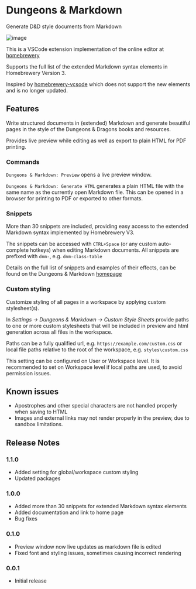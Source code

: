 # Dungeons & Markdown

Generate D&D style documents from Markdown

![image](https://assets.dungeonsandmarkdown.spjak.com/dnm.gif)

This is a VSCode extension implementation of the online editor at [homebrewery](https://homebrewery.naturalcrit.com/)

Supports the full list of the extended Markdown syntax elements in Homebrewery Version 3.

Inspired by [homebrewery-vcsode](https://marketplace.visualstudio.com/items?itemName=officerhalf.homebrewery-vscode) which does not support the new elements and is no longer updated.

## Features

Write structured documents in (extended) Markdown and generate beautiful pages in the style of the Dungeons & Dragons books and resources.

Provides live preview while editing as well as export to plain HTML for PDF printing.

### Commands

`Dungeons & Markdown: Preview` opens a live preview window.

`Dungeons & Markdown: Generate HTML` generates a plain HTML file with the same name as the currently open Markdown file. 
This can be opened in a browser for printing to PDF or exported to other formats.

### Snippets

More than 30 snippets are included, providing easy access to the extended Markdown syntax implemented by Homebrewery V3.

The snippets can be accessed with `CTRL+Space` (or any custom auto-complete hotkeys) when editing Markdown documents.
All snippets are prefixed with `dnm-`, e.g. `dnm-class-table`

Details on the full list of snippets and examples of their effects, can be found on the Dungeons & Markdown [homepage](https://dungeonsandmarkdown.spjak.com)

### Custom styling

Customize styling of all pages in a workspace by applying custom stylesheet(s).

In _Settings -> Dungeons & Markdown -> Custom Style Sheets_ provide paths to one or more custom stylesheets that will be included in preview and html generation across all files in the workspace.

Paths can be a fully qualified url, e.g. `https://example.com/custom.css` or local file paths relative to the root of the workspace, e.g. `styles\custom.css`

This setting can be configured on User or Workspace level. It is recommended to set on Workspace level if local paths are used, to avoid permission issues.

## Known issues
* Apostrophes and other special characters are not handled properly when saving to HTML
* Images and external links may not render properly in the preview, due to sandbox limitations.

## Release Notes
### 1.1.0

- Added setting for global/workspace custom styling
- Updated packages
### 1.0.0

- Added more than 30 snippets for extended Markdown syntax elements
- Added documentation and link to home page
- Bug fixes
### 0.1.0

- Preview window now live updates as markdown file is edited
- Fixed font and styling issues, sometimes causing incorrect rendering

### 0.0.1

- Initial release